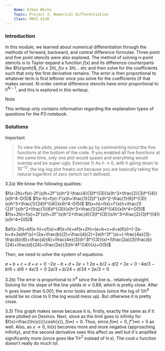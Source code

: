 ```yaml
---
    Name: Ethan White
    Topic: Project 3, Numerical Differentiation
    Class: PHYS 4130
---
```


### Introduction

In this module, we learned about numerical differentiation through the methods of forward, backward, and central difference formulae. Three point and five point stencils were also explored. The method of solving n-point stencils is to Taylor expand a function $f(x)$ and its difference counterparts like $f(x\pmh)$, $f(x\pm2h)$, $f(x\pm3h)$... etc and then solve for the coefficients such that only the first derivative remains. The error is then proportional to whatever term is first leftover once you solve for the coefficients (if that makes sense). N-order central difference stencils have error proportional to $h^{N-1}$, and this is explored in this writeup.

> [!NOTE]
> This writeup only contains information regarding the explanation types of questions for the P3 notebook.

### Solutions
> [!IMPORTANT]

> To view the plots, please use code.py by commenting in/out the five functions at the bottom of the code. If you enabled all five functions at the same time, only one plot would spawn and everything would overlap and be super ugly.
Exercise 1) As h $\rightarrow$ 0, with h going down to $10^{-12}$, the log-log plot freaks out because you are basically taking the natural logarithm of zero (which isn't defined). 

3.2a) We know the following qualities:

$f(x-2h)=f(x)-2f'(x)h+2f''(x)h^2-\frac{4}{3}f^{(3)}(x)h^3+\frac{2}{3}f^{(4)}(x)h^4-O(5)$
$f(x-h)=f(x)-f'(x)h+\frac{1}{2}f''(x)h^2-\frac{1}{6}f^{(3)}(x)h^3+\frac{1}{24}f^{(4)}(x)h^4-O(5)$
$f(x+h)=f(x)+f'(x)h+\frac{1}{2}f''(x)h^2+\frac{1}{6}f^{(3)}(x)h^3+\frac{1}{24}f^{(4)}(x)h^4+O(5)$
$f(x+2h)=f(x)+2f'(x)h+2f''(x)h^2+\frac{4}{3}f^{(3)}(x)h^3+\frac{2}{3}f^{(4)}(x)h^4+O(5)$

$af(x-2h)+bf(x-h)+cf(x)+df(x+h)+ef(x+2h)=(a+b+c+d+e)f(x)+(-2a-b+d+2e)hf'(x)+(2a+\frac{b}{2}+\frac{d}{2}+2e)h^2f''(x)+(-\frac{4a}{3}-\frac{b}{6}+\frac{d}{6}+\frac{4e}{3})h^3f^{(3)}(x)+(\frac{2a}{3}\frac{b}{24}+\frac{d}{24}+\frac{2e}{3})h^4f^{(4)}(x)+O(5)$

Then, we need to solve the system of equations:

$a+b+c+d+e = 0$
$-2a-b+d+2e = 1$
$2a + b/2 + d/2 + 2e = 0$
$-4a/3-b/6+d/6+4e/3 = 0$
$2a/3+b/24+d/24+2e/3 = 0$

3.2b) The error is proportional to $h^4$ since the line is.. relatively straight. Solving for the slope of the line yields $m \approx 0.89$, which is pretty close. After h goes lower than 0.001, the error looks atrocious (since the log of 1/$h^4$ would be so close to 0 the log would mess up). But otherwise it is pretty close.

3.3) This graph makes sense because it is, firstly, exactly the same as if it were plotted on Desmos. Next, since as the limit goes to infinity for $f(x)=\frac{\ln{x}}{\cosh{x}}, $f(\infty)=0$. Thus, since $f(\infty)=0$, $f''(\infty)=0$ as well. Also, as $x\rightarrow0$, $ln(x)$ becomes more and more negative (approaching infinity), and the second derivative sees this affect as well but it's amplifed significantly more (since goes like $1/x^2$ instead of $\ln{x}$). The $\cosh{x}$ function doesn't really do much lol.
